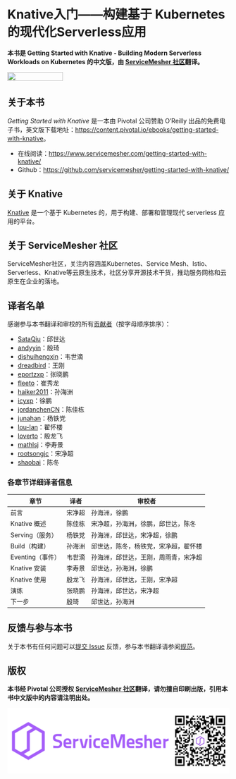 # Knative入门——构建基于 Kubernetes 的现代化Serverless应用

**本书是 Getting Started with Knative - Building Modern Serverless Workloads on Kubernetes 的中文版，由 [ServiceMesher 社区](https://www.servicemesher.com)翻译。**

<img src="cover.jpg" width="50%" height="50%">

## 关于本书

*Getting Started with Knative* 是一本由 Pivotal 公司赞助 O’Reilly 出品的免费电子书，英文版下载地址：<https://content.pivotal.io/ebooks/getting-started-with-knative>。

- 在线阅读：<https://www.servicemesher.com/getting-started-with-knative/>
- Github：<https://github.com/servicemesher/getting-started-with-knative/>

## 关于 Knative

[Knative](https://github.com/knative) 是一个基于 Kubernetes 的，用于构建、部署和管理现代 serverless 应用的平台。

## 关于 ServiceMesher 社区

ServiceMesher社区，关注内容涵盖Kubernetes、Service Mesh、Istio、Serverless、Knative等云原生技术，社区分享开源技术干货，推动服务网格和云原生在企业的落地。

## 译者名单

感谢参与本书翻译和审校的所有[贡献者](https://github.com/servicemesher/getting-started-with-knative/graphs/contributors)（按字母顺序排序）：

- [SataQiu](https://github.com/SataQiu)：邱世达
- [andyyin](https://github.com/andyyin)：殷琦
- [dishuihengxin](https://github.com/dishuihengxin)：韦世滴
- [dreadbird](https://github.com/dreadbird)：王刚
- [eportzxp](https://github.com/eportzxp)：张晓鹏
- [fleeto](https://github.com/fleeto)：崔秀龙
- [haiker2011](https://github.com/haiker2011)：孙海洲
- [icyxp](https://github.com/icyxp)：徐鹏
- [jordanchenCN](https://github.com/jordanchenCN)：陈佳栋
- [junahan](https://github.com/junahan)：杨铁党
- [lou-lan](https://github.com/lou-lan)：翟怀楼
- [loverto](https://github.com/loverto)：殷龙飞
- [mathlsj](https://github.com/mathlsj)：李寿景
- [rootsongjc](https://github.com/rootsongjc)：宋净超
- [shaobai](https://github.com/shaobai)：陈冬

### 各章节详细译者信息

| 章节             | 译者   | 审校者                               |
| ---------------- | ------ | ------------------------------------ |
| 前言             | 宋净超 | 孙海洲，徐鹏                         |
| Knative 概述     | 陈佳栋 | 宋净超，孙海洲，徐鹏，邱世达，陈冬   |
| Serving（服务）  | 杨铁党 | 孙海洲，邱世达，宋净超，徐鹏         |
| Build（构建）    | 孙海洲 | 邱世达，陈冬，杨铁党，宋净超，翟怀楼 |
| Eventing（事件） | 韦世滴 | 孙海洲，邱世达，王刚，周雨青，宋净超 |
| Knative 安装     | 李寿景 | 邱世达，孙海洲，徐鹏                 |
| Knative 使用     | 殷龙飞 | 孙海洲，邱世达，王刚，宋净超         |
| 演练             | 张晓鹏 | 孙海洲，邱世达，宋净超               |
| 下一步           | 殷琦   | 邱世达，孙海洲                       |

## 反馈与参与本书

关于本书有任何问题可以[提交 Issue](https://github.com/servicemesher/getting-started-with-knative/issues/new) 反馈，参与本书翻译请参阅[规范](https://github.com/chengwhynot/getting-started-with-knative/blob/master/CODE_OF_CONDUCT.md)。

## 版权

**本书经 Pivotal 公司授权 [ServiceMesher 社区](https://www.servicemesher.com)翻译，请勿擅自印刷出版，引用本书中文版中的内容请注明出处。**

![ServiceMesher](images/servicemesher-wechat.png)